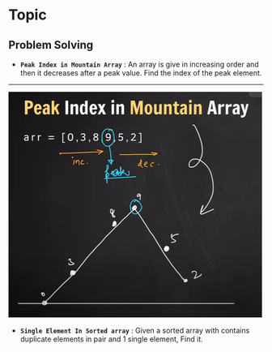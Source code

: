 # **Topic**
## **Problem Solving**

- **`Peak Index in Mountain Array`** : An array is give in increasing order and then it decreases after a peak value. Find the index of the peak element.
---
![Image](image.png)
- **`Single Element In Sorted array`** : Given a sorted array with contains duplicate elements in pair and 1 single element, Find it.
